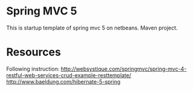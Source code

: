 # Spring MVC 5
This is startup template of spring mvc 5 on netbeans. Maven project.
# Resources 
Following instruction: http://websystique.com/springmvc/spring-mvc-4-restful-web-services-crud-example-resttemplate/
http://www.baeldung.com/hibernate-5-spring
